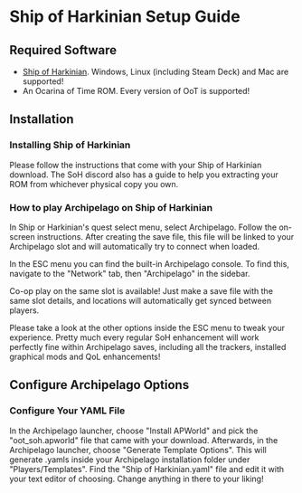 # Ship of Harkinian Setup Guide

## Required Software

- [Ship of Harkinian](https://www.shipofharkinian.com/). Windows, Linux (including Steam Deck) and Mac are supported!
- An Ocarina of Time ROM. Every version of OoT is supported!


## Installation

### Installing Ship of Harkinian

Please follow the instructions that come with your Ship of Harkinian download. The SoH discord also has a guide to help you extracting your ROM
from whichever physical copy you own.


### How to play Archipelago on Ship of Harkinian

In Ship or Harkinian's quest select menu, select Archipelago. Follow the on-screen instructions. After creating the save file, this file will be 
linked to your Archipelago slot and will automatically try to connect when loaded.

In the ESC menu you can find the built-in Archipelago console. To find this, navigate to the "Network" tab, then "Archipelago" in the sidebar.

Co-op play on the same slot is available! Just make a save file with the same slot details, and locations will automatically get synced between players.

Please take a look at the other options inside the ESC menu to tweak your experience. Pretty much every regular SoH enhancement will work perfectly fine within
Archipelago saves, including all the trackers, installed graphical mods and QoL enhancements!


## Configure Archipelago Options

### Configure Your YAML File

In the Archipelago launcher, choose "Install APWorld" and pick the "oot_soh.apworld" file that came with your download. Afterwards, in the Archipelago launcher,
choose "Generate Template Options". This will generate .yamls inside your Archipelago installation folder under "Players/Templates". Find the "Ship of Harkinian.yaml"
file and edit it with your text editor of choosing. Change anything in there to your liking!
